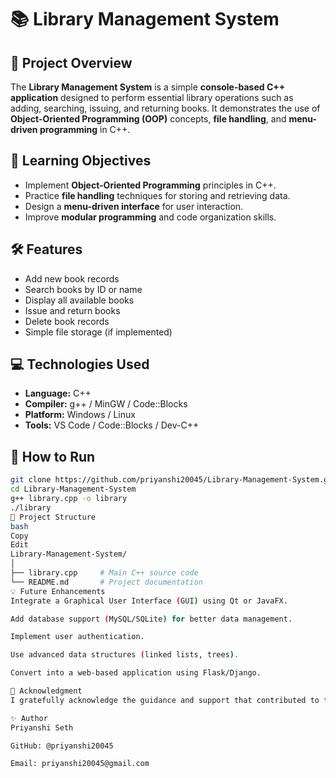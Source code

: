 # 📚 Library Management System

## 📌 Project Overview
The **Library Management System** is a simple **console-based C++ application** designed to perform essential library operations such as adding, searching, issuing, and returning books. It demonstrates the use of **Object-Oriented Programming (OOP)** concepts, **file handling**, and **menu-driven programming** in C++.

## 🎯 Learning Objectives
- Implement **Object-Oriented Programming** principles in C++.
- Practice **file handling** techniques for storing and retrieving data.
- Design a **menu-driven interface** for user interaction.
- Improve **modular programming** and code organization skills.

## 🛠️ Features
- Add new book records
- Search books by ID or name
- Display all available books
- Issue and return books
- Delete book records
- Simple file storage (if implemented)

## 💻 Technologies Used
- **Language:** C++
- **Compiler:** g++ / MinGW / Code::Blocks
- **Platform:** Windows / Linux
- **Tools:** VS Code / Code::Blocks / Dev-C++

## 🚀 How to Run
```bash
git clone https://github.com/priyanshi20045/Library-Management-System.git
cd Library-Management-System
g++ library.cpp -o library
./library
📂 Project Structure
bash
Copy
Edit
Library-Management-System/
│
├── library.cpp     # Main C++ source code
└── README.md       # Project documentation
💡 Future Enhancements
Integrate a Graphical User Interface (GUI) using Qt or JavaFX.

Add database support (MySQL/SQLite) for better data management.

Implement user authentication.

Use advanced data structures (linked lists, trees).

Convert into a web-based application using Flask/Django.

🎁 Acknowledgment
I gratefully acknowledge the guidance and support that contributed to the successful completion of this project.

✨ Author
Priyanshi Seth

GitHub: @priyanshi20045

Email: priyanshi20045@gmail.com

